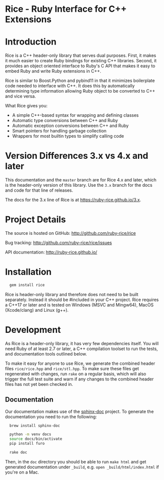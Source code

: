# Rice - Ruby Interface for C++ Extensions

# Introduction

Rice is a C++ header-only library that serves dual purposes. First, it makes it much
easier to create Ruby bindings for existing C++ libraries. Second, it provides an
object oriented interface to Ruby's C API that makes it easy to embed Ruby and write
Ruby extensions in C++.

Rice is similar to Boost.Python and pybind11 in that it minimizes boilerplate code needed
to interface with C++. It does this by automatically determining type information allowing
Ruby object to be converted to C++ and vice versa.

What Rice gives you:
- A simple C++-based syntax for wrapping and defining classes
- Automatic type conversions between C++ and Ruby
- Automatic exception conversions between C++ and Ruby
- Smart pointers for handling garbage collection
- Wrappers for most builtin types to simplify calling code

# Version Differences 3.x vs 4.x and later

This documentation and the `master` branch are for Rice 4.x and later, which is the
header-only version of this library. Use the `3.x` branch for the docs and code for that
line of releases.

The docs for the 3.x line of Rice is at https://ruby-rice.github.io/3.x.

# Project Details

The source is hosted on GitHub: http://github.com/ruby-rice/rice

Bug tracking: http://github.com/ruby-rice/rice/issues

API documentation: http://ruby-rice.github.io/

# Installation

```bash
  gem install rice
```

Rice is header-only library and therefore does not need to be built separately.
Instead it should be #included in your C++ project. Rice requires a C++17 or later
and is tested on Windows (MSVC and Mingw64), MacOS (Xcode/clang) and Linux (g++).

# Development

As Rice is a header-only library, it has very few dependencies itself. You will need
Ruby of at least 2.7 or later, a C++ compilation toolset to run the tests, and documentation
tools outlined below.

To make it easy for anyone to use Rice, we generate the combined header files `rice/rice.hpp` and
`rice/stl.hpp`. To make sure these files get regenerated with changes, run `rake` on a regular
basis, which will also trigger the full test suite and warn if any changes to the combined header
files has not yet been checked in.

## Documentation

Our documentation makes use of the [sphinx-doc](https://www.sphinx-doc.org) project.
To generate the documentation you need to run the following:

```bash
  brew install sphinx-doc

  python -m venv docs
  source docs/bin/activate
  pip install furo

  rake doc
```

Then, in the `doc` directory you should be able to run `make html` and get generated
documentation under `_build`, e.g. `open _build/html/index.html` if you're on a Mac.
